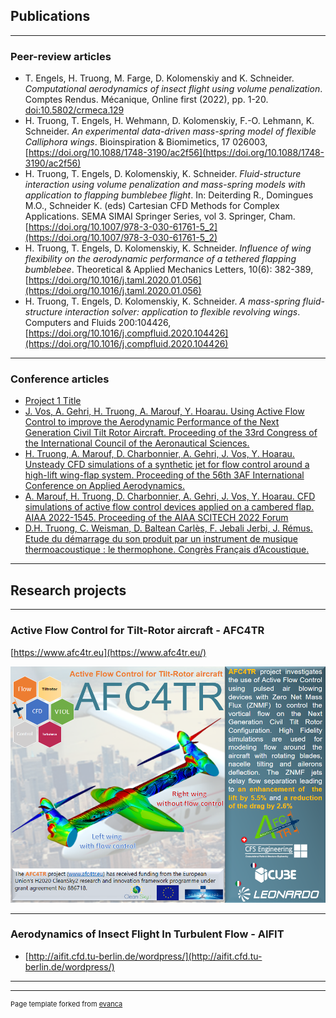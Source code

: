 ## Publications

---

### Peer-review articles
- T. Engels, H. Truong, M. Farge, D. Kolomenskiy and K. Schneider. _Computational aerodynamics of insect flight using volume penalization_. Comptes Rendus. Mécanique, Online first (2022), pp. 1-20. [doi:10.5802/crmeca.129](https://doi.org/10.5802/crmeca.129)
- H. Truong,    T. Engels,    H. Wehmann,    D. Kolomenskiy,    F.-O. Lehmann,  K. Schneider. _An experimental data-driven mass-spring model of flexible Calliphora wings_. Bioinspiration & Biomimetics, 17 026003, [https://doi.org/10.1088/1748-3190/ac2f56](https://doi.org/10.1088/1748-3190/ac2f56)
- H. Truong, T. Engels, D. Kolomenskiy, K. Schneider. _Fluid-structure interaction using volume penalization and mass-spring models with application to flapping bumblebee flight_.  In: Deiterding R., Domingues M.O., Schneider K. (eds) Cartesian CFD Methods for Complex Applications. SEMA SIMAI Springer Series, vol 3. Springer, Cham. [https://doi.org/10.1007/978-3-030-61761-5_2](https://doi.org/10.1007/978-3-030-61761-5_2)
- H. Truong, T. Engels, D. Kolomenskiy, K. Schneider. _Influence of wing flexibility on the aerodynamic performance of a tethered flapping bumblebee_. Theoretical & Applied Mechanics Letters, 10(6): 382-389, [https://doi.org/10.1016/j.taml.2020.01.056](https://doi.org/10.1016/j.taml.2020.01.056)
- H. Truong, T. Engels, D. Kolomenskiy, K. Schneider. _A mass-spring fluid-structure interaction solver: application to flexible revolving wings_. Computers and Fluids 200:104426, [https://doi.org/10.1016/j.compfluid.2020.104426](https://doi.org/10.1016/j.compfluid.2020.104426)

---

### Conference articles

- [Project 1 Title](http://example.com/)
- [J. Vos, A. Gehri, H. Truong, A. Marouf, Y. Hoarau. Using Active Flow Control to improve the Aerodynamic Performance of the Next Generation Civil Tilt Rotor Aircraft.  Proceeding of the 33rd Congress of the International Council of the Aeronautical Sciences.](https://www.icas.org/ICAS_ARCHIVE/ICAS2022/data/preview/ICAS2022_0251.htm)
- [H. Truong, A. Marouf, D. Charbonnier, A. Gehri, J. Vos, Y. Hoarau. Unsteady CFD simulations of a synthetic jet for flow control around a high-lift wing-flap system.  Proceeding of the 56th 3AF International Conference on Applied Aerodynamics.](https://arc.aiaa.org/doi/abs/10.2514/6.2021-2854)
- [A. Marouf, H. Truong, D. Charbonnier, A. Gehri, J. Vos, Y. Hoarau. CFD simulations of active flow control devices applied on a cambered flap. AIAA 2022-1545.  Proceeding of the AIAA SCITECH 2022 Forum](https://arc.aiaa.org/doi/abs/10.2514/6.2022-1545)
- [D.H. Truong, C. Weisman, D. Baltean Carlès, F. Jebali Jerbi, J. Rémus. Etude du démarrage du son produit par un instrument de musique thermoacoustique : le thermophone. Congrès Français d’Acoustique.](https://www.conforg.fr/bin/htmlview?dir=cfa2016&ref=478&lang=0)

---

## Research projects

---

### Active Flow Control for Tilt-Rotor aircraft - AFC4TR 

[https://www.afc4tr.eu](https://www.afc4tr.eu/)


<img src="images/AFC4TR.newsletter_v2.png?raw=true"/>

---

### Aerodynamics of Insect Flight In Turbulent Flow - AIFIT

- [http://aifit.cfd.tu-berlin.de/wordpress/](http://aifit.cfd.tu-berlin.de/wordpress/)

---




---
<p style="font-size:11px">Page template forked from <a href="https://github.com/evanca/quick-portfolio">evanca</a></p>
<!-- Remove above link if you don't want to attibute -->
